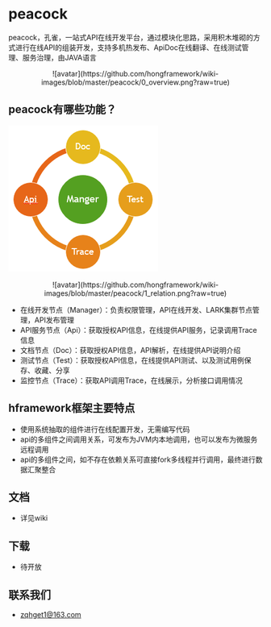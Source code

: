 # peacock
peacock，孔雀，一站式API在线开发平台，通过模块化思路，采用积木堆砌的方式进行在线API的组装开发，支持多机热发布、ApiDoc在线翻译、在线测试管理、服务治理，由JAVA语言
<center>
![avatar](https://github.com/hongframework/wiki-images/blob/master/peacock/0_overview.png?raw=true)
</center>

## peacock有哪些功能？

![avatar](https://github.com/hongframework/wiki-images/blob/master/peacock/1_relation.png?raw=true)

<center>![avatar](https://github.com/hongframework/wiki-images/blob/master/peacock/1_relation.png?raw=true)</center>

* 在线开发节点（Manager）：负责权限管理，API在线开发、LARK集群节点管理，API发布管理
* API服务节点（Api）：获取授权API信息，在线提供API服务，记录调用Trace信息
* 文档节点（Doc）：获取授权API信息，API解析，在线提供API说明介绍
* 测试节点（Test）：获取授权API信息，在线提供API测试、以及测试用例保存、收藏、分享
* 监控节点（Trace）：获取API调用Trace，在线展示，分析接口调用情况

## hframework框架主要特点
* 使用系统抽取的组件进行在线配置开发，无需编写代码
* api的多组件之间调用关系，可发布为JVM内本地调用，也可以发布为微服务远程调用
* api的多组件之间，如不存在依赖关系可直接fork多线程并行调用，最终进行数据汇聚整合


## 文档
* 详见wiki

## 下载
* 待开放



## 联系我们
* zqhget1@163.com
